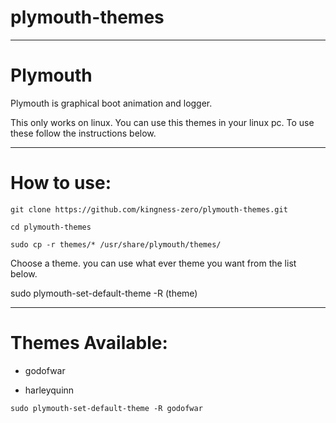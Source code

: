 # plymouth-themes

----
Plymouth
=
Plymouth is graphical boot animation and logger.

This only works on linux. You can use this themes in your linux pc. To use these follow the instructions below. 

-----
How to use:
=

```
git clone https://github.com/kingness-zero/plymouth-themes.git

cd plymouth-themes

sudo cp -r themes/* /usr/share/plymouth/themes/
```

Choose a theme.
you can use what ever theme you want from the list below.

sudo plymouth-set-default-theme -R (theme)

-------
Themes Available:
=

* godofwar

* harleyquinn

```
sudo plymouth-set-default-theme -R godofwar
```
